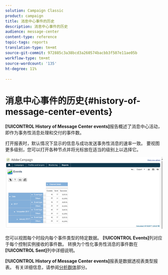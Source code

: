 ```yaml
---
solution: Campaign Classic
product: campaign
title: 消息中心事件的历史
description: 消息中心事件的历史
audience: message-center
content-type: reference
topic-tags: reports
translation-type: tm+mt
source-git-commit: 972885c3a38bcd3a260574bacbb3f507e11ae05b
workflow-type: tm+mt
source-wordcount: '135'
ht-degree: 11%

---
```



# 消息中心事件的历史{#history-of-message-center-events}

**[!UICONTROL History of Message Center events]**&#x200B;报告概述了消息中心活动，即作为事务性消息处理和交付的事件数。

打开报表时，默认情况下显示的信息与成功发送事务性消息的速率一致。 要视图更多级别，您可以打开各种节点并将光标放在适当的级别上以选择它。

![](assets/messagecenter_reporting_001.png)

您可以视图每个时段内每个事件类型的特定数据。 **[!UICONTROL Events]**&#x200B;列对应于每个控制实例接收的事件数。 转换为个性化事务性消息的事件数在&#x200B;**[!UICONTROL Sent]**&#x200B;列中详细说明。

**[!UICONTROL History of Message Center events]**&#x200B;报表是数据透视表类型报表。 有关详细信息，请参阅[分析群体](../../reporting/using/about-descriptive-analysis.md)部分。

